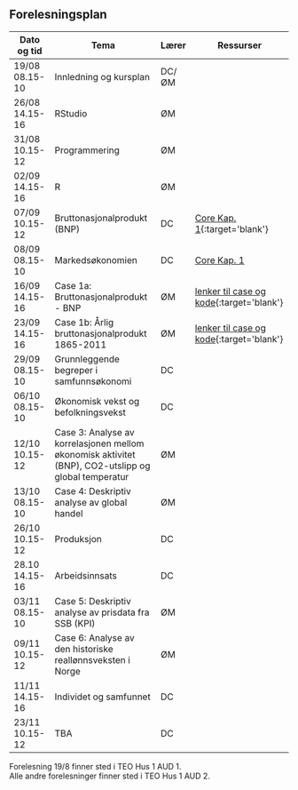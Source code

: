 ## Forelesningsplan

| Dato og tid <img width=80/>   | Tema                                                              | Lærer  | Ressurser <img width=200/>  |
|----------------|----------------------------------------------------------------------|-----------|--------------------------------------|
|19/08 08.15-10    | Innledning og kursplan                        | DC/ØM       |    |
|26/08 14.15-16   | RStudio  | ØM |    |
|31/08 10.15-12   | Programmering         | ØM        |  |
|02/09 14.15-16    | R | ØM |  |
|07/09 10.15-12    | Bruttonasjonalprodukt (BNP)    | DC       | [Core Kap. 1](https://www.core-econ.org/the-economy/book/text/01.html){:target='blank'}  |
|08/09 08.15-10     | Markedsøkonomien  | DC | [Core Kap. 1](https://www.core-econ.org/the-economy/book/text/01.html)   |
|16/09 14.15-16   | Case 1a: Bruttonasjonalprodukt - BNP | ØM       | [lenker til case og kode](https://oysteinm.github.io/uit-sok-1004-h21/){:target='blank'}|
|23/09 14.15-16   | Case 1b: Årlig bruttonasjonalprodukt 1865-2011                      | ØM         |  [lenker til case og kode](https://oysteinm.github.io/uit-sok-1004-h21/){:target='blank'}  |
|29/09 08.15-10    | Grunnleggende begreper i samfunnsøkonomi           | DC |   |
|06/10 08.15-10    | Økonomisk vekst og befolkningsvekst | DC |   |
|12/10 10.15-12  | Case 3: Analyse av korrelasjonen mellom økonomisk aktivitet (BNP), CO2-utslipp og global temperatur  | ØM |   |
|13/10 08.15-10   | Case 4: Deskriptiv analyse av global handel           | ØM |  |
|26/10 10.15-12  | Produksjon  | DC |   | 
|28.10 14.15-16  | Arbeidsinnsats  | DC         |   |
|03/11 08.15-10    | Case 5: Deskriptiv analyse av prisdata fra SSB (KPI)   | ØM |  | 
|09/11 10.15-12   | Case 6: Analyse av den historiske reallønnsveksten i Norge                 | ØM       |   |
|11/11 14.15-16  | Individet og samfunnet        | DC         |    |
|23/11 10.15-12  |   TBA                                      | DC         |   |

Forelesning 19/8 finner sted i TEO Hus 1 AUD 1.  
Alle andre forelesninger finner sted i TEO Hus 1 AUD 2.
